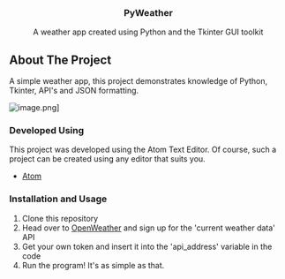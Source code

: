 <br />
  <p align="center">
  <a href="https://github.com/AbhiByte/PyWeather">
    <![lol.png](https://i.postimg.cc/RFqbXmfh/lol.png)](https://postimg.cc/gXFD2fgb)>
  </a>
  <h3 align="center">PyWeather</h3>
  <p align="center">
    A weather app created using Python and the Tkinter GUI toolkit
  </p>
</p>

<!-- ABOUT THE PROJECT -->
## About The Project

A simple weather app, this project demonstrates knowledge of Python, Tkinter, API's and JSON formatting. 

![image.png](https://postimg.cc/mc8RzTSy)]

### Developed Using
This project was developed using the Atom Text Editor. Of course, such a project can be created using any editor that suits you.
* [Atom](https://atom.io/)

### Installation and Usage
1. Clone this repository
2. Head over to [OpenWeather](https://openweathermap.org/api) and sign up for the 'current weather data' API
3. Get your own token and insert it into the 'api_address' variable in the code
4. Run the program! It's as simple as that.

